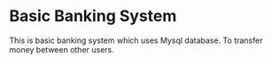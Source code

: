 # Basic Banking System

This is basic banking system which uses Mysql database.
To transfer money between other users.
